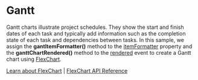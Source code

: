 Gantt
===============

Gantt charts illustrate project schedules. They show the start and finish dates of each task and typically add information such as the completion state of each task and dependencies between tasks. In this sample, we assign the **gantItemFormatter()** method to the [itemFormatter](https://www.grapecity.com/wijmo/api/classes/wijmo_chart.flexchart.html#itemformatter) property and the **ganttChartRendered()** method to the [rendered](https://www.grapecity.com/wijmo/api/classes/wijmo_chart.flexchart.html#rendered) event to create a Gantt chart using [FlexChart](https://www.grapecity.com/wijmo/api/classes/wijmo_chart.flexchart.html).

[Learn about FlexChart](https://www.grapecity.com/wijmo-flexchart) | [FlexChart API Reference](https://www.grapecity.com/wijmo/api/classes/wijmo_chart.flexchart.html)